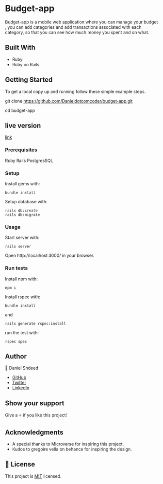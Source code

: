 # Budget-app

Budget-app is a mobile web application where you can manage your budget , you can add categories and add transactions associated
with each category, so that you can see how much money you spent and on what.

## Built With

- Ruby
- Ruby on Rails

## Getting Started

To get a local copy up and running follow these simple example steps.

git clone https://github.com/Danieldotcomcoder/budget-app.git

cd budget-app

## live version

[link]()
### Prerequisites

Ruby
Rails
PostgresSQL

### Setup

Install gems with:

```
bundle install
```

Setup database with:

```
rails db:create
rails db:migrate
```

### Usage

Start server with:

```
rails server
```

Open http://localhost:3000/ in your browser.

### Run tests

Install npm with:

```
npm i
```

Install rspec with:

```
bundle install
```

and

```
rails generate rspec:install
```

run the test with:

```
rspec spec
```

## Author
👤 Daniel Shdeed

- [GitHub](https://github.com/Danieldotcomcoder)
- [Twitter](https://twitter.com/DannyDotcoder)
- [LinkedIn](https://www.linkedin.com/in/daniel-shdeed/)

## Show your support

Give a ⭐️ if you like this project!

## Acknowledgments

- A special thanks to Microverse for inspiring this project. 
- Kudos to gregoire vella on behance for inspiring the design.
## 📝 License

This project is [MIT](./LICENCE) licensed.
